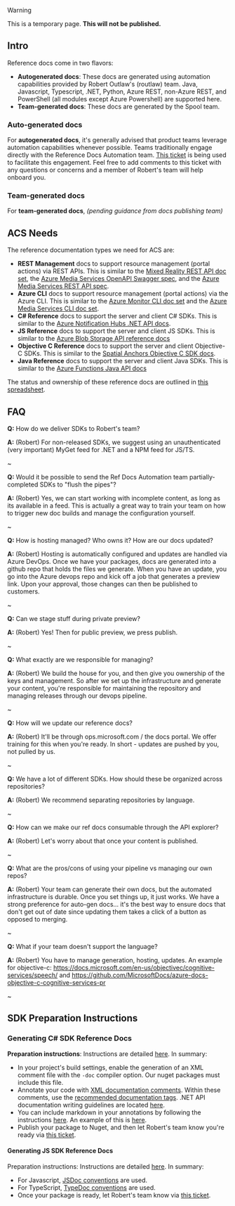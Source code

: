 > [!WARNING]
> This is a temporary page.  **This will not be published.**



## Intro

Reference docs come in two flavors:

- **Autogenerated docs**: These docs are generated using automation capabilities provided by Robert Outlaw's (routlaw) team. Java, Javascript, Typescript, .NET, Python, Azure REST, non-Azure REST, and PowerShell (all modules except Azure Powershell) are supported here.
- **Team-generated docs**: These docs are generated by the Spool team.

### Auto-generated docs

For **autogenerated docs**, it's generally advised that product teams leverage automation capabilities whenever possible. Teams traditionally engage directly with the Reference Docs Automation team. [This ticket](https://ceapex.visualstudio.com/Onboarding/_workitems/edit/266845) is being used to facilitate this engagement. Feel free to add comments to this ticket with any questions or concerns and a member of Robert's team will help onboard you.


### Team-generated docs

For **team-generated docs**, *(pending guidance from docs publishing team)*


## ACS Needs

The reference documentation types we need for ACS are:

- **REST Management** docs to support resource management (portal actions) via REST APIs. This is similar to the [Mixed Reality REST API doc set](https://docs.microsoft.com/en-us/rest/api/mixedreality/), the [Azure Media Services OpenAPI Swagger spec](https://docs.microsoft.com/en-us/azure/media-services/latest/), and the [Azure Media Services REST API spec](https://docs.microsoft.com/en-us/azure/media-services/latest/).
- **Azure CLI** docs to support resource management (portal actions) via the Azure CLI. This is similar to the [Azure Monitor CLI doc set](https://docs.microsoft.com/en-us/cli/azure/monitor?view=azure-cli-latest) and the [Azure Media Services CLI doc set](https://docs.microsoft.com/en-us/cli/azure/ams?view=azure-cli-latest).
- **C# Reference** docs to support the server and client C# SDKs. This is similar to the [Azure Notification Hubs .NET API docs](https://docs.microsoft.com/en-us/dotnet/api/microsoft.azure.notificationhubs?view=azure-dotnet).
- **JS Reference** docs to support the server and client JS SDKs. This is similar to the [Azure Blob Storage API reference docs](https://docs.microsoft.com/en-us/javascript/api/@azure/storage-blob/?view=azure-node-latest)
- **Objective C Reference** docs to support the server and client Objective-C SDKs. This is similar to the [Spatial Anchors Objective C SDK docs](https://docs.microsoft.com/en-us/objectivec/api/spatial-anchors/).
- **Java Reference** docs to support the server and client Java SDKs. This is similar to the [Azure Functions Java API docs](https://docs.microsoft.com/en-us/azure/azure-functions/)

The status and ownership of these reference docs are outlined in [this spreadsheet](https://microsoft.sharepoint-df.com/:x:/t/IC3SDK/EasbZy5MyMBLq2S0NyTNBVABhKiR6r8bq8Ld8clQQkgOeA?e=jxpgWn).



## FAQ

**Q:** How do we deliver SDKs to Robert's team?

**A:** (Robert) For non-released SDKs, we suggest using an unauthenticated (very important) MyGet feed for .NET and a NPM feed for JS/TS.

~

**Q:** Would it be possible to send the Ref Docs Automation team partially-completed SDKs to "flush the pipes"?

**A:** (Robert) Yes, we can start working with incomplete content, as long as its available in a feed. This is actually a great way to train your team on how to trigger new doc builds and manage the configuration yourself.

~

**Q:** How is hosting managed? Who owns it? How are our docs updated? 

**A:** (Robert) Hosting is automatically configured and updates are handled via Azure DevOps. Once we have your packages, docs are generated into a github repo that holds the files we generate. When you have an update, you go into the Azure devops repo and kick off a job that generates a preview link. Upon your approval, those changes can then be published to customers.

~

**Q:** Can we stage stuff during private preview?

**A:** (Robert) Yes! Then for public preview, we press publish.

~

**Q:** What exactly are we responsible for managing?

**A:** (Robert) We build the house for you, and then give you ownership of the keys and management. So after we set up the infrastructure and generate your content, you're responsible for maintaining the repository and managing releases through our devops pipeline.

~

**Q:** How will we update our reference docs?

**A:** (Robert) It'll be through ops.microsoft.com / the docs portal. We offer training for this when you're ready. In short - updates are pushed by you, not pulled by us.

~

**Q:** We have a lot of different SDKs. How should these be organized across repositories?

**A:** (Robert) We recommend separating repositories by language.

~

**Q:** How can we make our ref docs consumable through the API explorer?

**A:** (Robert) Let's worry about that once your content is published.

~

**Q:** What are the pros/cons of using your pipeline vs managing our own repos?

**A:** (Robert) Your team can generate their own docs, but the automated infrastructure is durable. Once you set things up, it just works. We have a strong preference for auto-gen docs… it's the best way to ensure docs that don't get out of date since updating them takes a click of a button as opposed to merging.

~

**Q:** What if your team doesn't support the language?

**A:** (Robert) You have to manage generation, hosting, updates. An example for objective-c: https://docs.microsoft.com/en-us/objectivec/cognitive-services/speech/ and https://github.com/MicrosoftDocs/azure-docs-objective-c-cognitive-services-pr

~


## SDK Preparation Instructions

### Generating C# SDK Reference Docs


**Preparation instructions**: Instructions are detailed [here](https://review.docs.microsoft.com/en-us/help/onboard/admin/reference/dotnet/documenting-api?branch=master). In summary:

- In your project's build settings, enable the generation of an XML comment file with the `-doc` compiler option. Our nuget packages must include this file.
- Annotate your code with [XML documentation comments](https://docs.microsoft.com/en-us/dotnet/csharp/programming-guide/xmldoc/). Within these comments, use the [recommended documentation tags](https://docs.microsoft.com/en-us/dotnet/csharp/programming-guide/xmldoc/recommended-tags-for-documentation-comments). .NET API documentation writing guidelines are located [here](https://github.com/dotnet/dotnet-api-docs/wiki).
- You can include markdown in your annotations by following the instructions [here](https://review.docs.microsoft.com/en-us/help/onboard/admin/reference/dotnet/documenting-api?branch=master). An example of this is [here](https://docs.microsoft.com/en-us/dotnet/api/microsoft.ml.transforms.valuemappingestimator?view=ml-dotnet).
- Publish your package to Nuget, and then let Robert's team know you're ready via [this ticket](https://ceapex.visualstudio.com/Onboarding/_workitems/edit/266845).


#### Generating JS SDK Reference Docs

Preparation instructions: Instructions are detailed [here](https://review.docs.microsoft.com/en-us/help/onboard/admin/reference/js-ts/documenting-api?branch=master). In summary:
- For Javascript, [JSDoc conventions](https://jsdoc.app/) are used.
- For TypeScript, [TypeDoc conventions](http://typedoc.org/guides/doccomments/) are used.
- Once your package is ready, let Robert's team know via [this ticket](https://ceapex.visualstudio.com/Onboarding/_workitems/edit/266845).